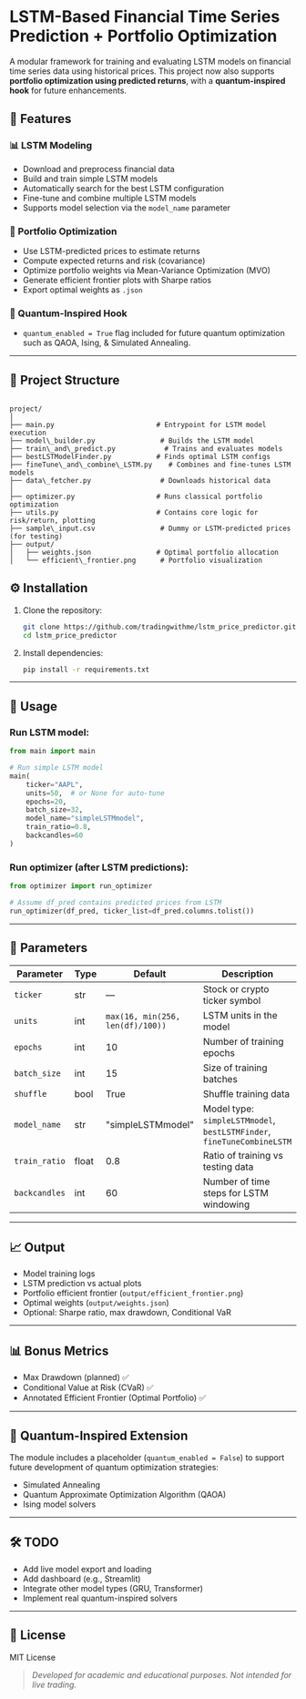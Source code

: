 # LSTM-Based Financial Time Series Prediction + Portfolio Optimization

A modular framework for training and evaluating LSTM models on financial time series data using historical prices. This project now also supports **portfolio optimization using predicted returns**, with a **quantum-inspired hook** for future enhancements.

## 🚀 Features

### 📊 LSTM Modeling
- Download and preprocess financial data
- Build and train simple LSTM models
- Automatically search for the best LSTM configuration
- Fine-tune and combine multiple LSTM models
- Supports model selection via the `model_name` parameter

### 💼 Portfolio Optimization
- Use LSTM-predicted prices to estimate returns
- Compute expected returns and risk (covariance)
- Optimize portfolio weights via Mean-Variance Optimization (MVO)
- Generate efficient frontier plots with Sharpe ratios
- Export optimal weights as `.json`

### 🔮 Quantum-Inspired Hook
- `quantum_enabled = True` flag included for future quantum optimization such as QAOA, Ising, & Simulated Annealing.

---

## 🧩 Project Structure

```

project/
│
├── main.py                         # Entrypoint for LSTM model execution
├── model\_builder.py                # Builds the LSTM model
├── train\_and\_predict.py            # Trains and evaluates models
├── bestLSTModelFinder.py           # Finds optimal LSTM configs
├── fineTune\_and\_combine\_LSTM.py    # Combines and fine-tunes LSTM models
├── data\_fetcher.py                 # Downloads historical data
│
├── optimizer.py                    # Runs classical portfolio optimization
├── utils.py                        # Contains core logic for risk/return, plotting
├── sample\_input.csv                # Dummy or LSTM-predicted prices (for testing)
├── output/
│   ├── weights.json                # Optimal portfolio allocation
│   └── efficient\_frontier.png      # Portfolio visualization

````

## ⚙️ Installation

1. Clone the repository:

   ```bash
   git clone https://github.com/tradingwithme/lstm_price_predictor.git
   cd lstm_price_predictor
   ````

2. Install dependencies:

   ```bash
   pip install -r requirements.txt
   ```

---

## 🧠 Usage

### Run LSTM model:

```python
from main import main

# Run simple LSTM model
main(
    ticker="AAPL",
    units=50,  # or None for auto-tune
    epochs=20,
    batch_size=32,
    model_name="simpleLSTMmodel",
    train_ratio=0.8,
    backcandles=60
)
```

### Run optimizer (after LSTM predictions):

```python
from optimizer import run_optimizer

# Assume df_pred contains predicted prices from LSTM
run_optimizer(df_pred, ticker_list=df_pred.columns.tolist())
```

---

## 🧮 Parameters

| Parameter     | Type  | Default                          | Description                                                            |
| ------------- | ----- | -------------------------------- | ---------------------------------------------------------------------- |
| `ticker`      | str   | —                                | Stock or crypto ticker symbol                                          |
| `units`       | int   | `max(16, min(256, len(df)/100))` | LSTM units in the model                                                |
| `epochs`      | int   | 10                               | Number of training epochs                                              |
| `batch_size`  | int   | 15                               | Size of training batches                                               |
| `shuffle`     | bool  | True                             | Shuffle training data                                                  |
| `model_name`  | str   | "simpleLSTMmodel"                | Model type: `simpleLSTMmodel`, `bestLSTMFinder`, `fineTuneCombineLSTM` |
| `train_ratio` | float | 0.8                              | Ratio of training vs testing data                                      |
| `backcandles` | int   | 60                               | Number of time steps for LSTM windowing                                |

---

## 📈 Output

* Model training logs
* LSTM prediction vs actual plots
* Portfolio efficient frontier (`output/efficient_frontier.png`)
* Optimal weights (`output/weights.json`)
* Optional: Sharpe ratio, max drawdown, Conditional VaR

---

## 📊 Bonus Metrics

* Max Drawdown (planned) ✅
* Conditional Value at Risk (CVaR) ✅
* Annotated Efficient Frontier (Optimal Portfolio) ✅

---

## 🔮 Quantum-Inspired Extension

The module includes a placeholder (`quantum_enabled = False`) to support future development of quantum optimization strategies:

* Simulated Annealing
* Quantum Approximate Optimization Algorithm (QAOA)
* Ising model solvers

---

## 🛠️ TODO

* Add live model export and loading
* Add dashboard (e.g., Streamlit)
* Integrate other model types (GRU, Transformer)
* Implement real quantum-inspired solvers

---

## 📄 License

MIT License

> *Developed for academic and educational purposes. Not intended for live trading.*
